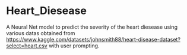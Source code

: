 # Heart_Diesease

A Neural Net model to predict the severity of the heart diesease using various datas obtained from https://www.kaggle.com/datasets/johnsmith88/heart-disease-dataset?select=heart.csv with user prompting.
